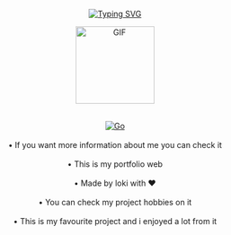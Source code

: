 <p align="middle">
    <a href="https://github.com/lokixjs">
        <img
        src="https://readme-typing-svg.herokuapp.com?size=30&width=800&lines=This+is+my+portfolio+web"
            alt="Typing SVG"
        />
    </a>
</p>
<div align="center">
  <p align="center">
<img src="https://www.gifcen.com/wp-content/uploads/2022/06/anime-girl-gif-7.gif" alt="GIF" width="140" height="138"/>
</p>

<br>
<div align="center">
<a href='https://lokixjs.github.io/Portfolio/' target="_blank"><img alt='Go' src='https://img.shields.io/badge/Go-100000?style=for-the-badge&logo= live demo&logoColor=white&labelColor=red&color=red'/></a>

<br>
<br>
• If you want more information about me you can check it 
<br>
<br>• This is my portfolio web
<br>
<br>• Made by loki with ❤️
<br>
<br>
• You can check my project hobbies on it
<br>
<br>
• This is my favourite project and i enjoyed a lot from it 
